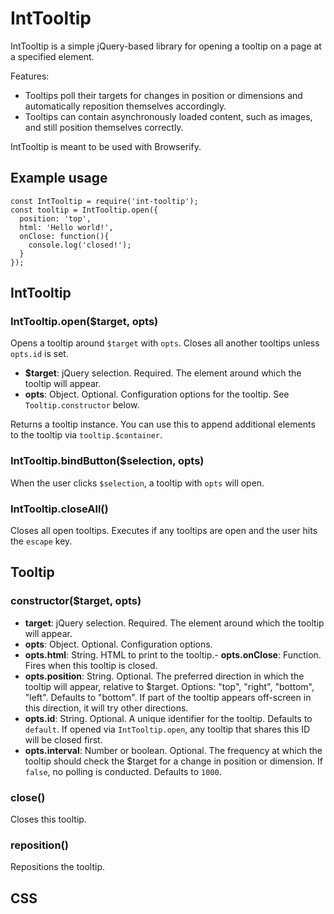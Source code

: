 # IntTooltip #

IntTooltip is a simple jQuery-based library for opening a tooltip on a page at a specified element.

Features:
* Tooltips poll their targets for changes in position or dimensions and automatically reposition themselves accordingly.
* Tooltips can contain asynchronously loaded content, such as images, and still position themselves correctly.

IntTooltip is meant to be used with Browserify.


## Example usage ##

```
const IntTooltip = require('int-tooltip');
const tooltip = IntTooltip.open({
  position: 'top',
  html: 'Hello world!',
  onClose: function(){
    console.log('closed!');
  }
});
```

## IntTooltip ##

### IntTooltip.open($target, opts) ###
Opens a tooltip around `$target` with `opts`. Closes all another tooltips unless `opts.id` is set.

- **$target**: jQuery selection. Required. The element around which the tooltip will appear.
- **opts**: Object. Optional. Configuration options for the tooltip. See `Tooltip.constructor` below.

Returns a tooltip instance. You can use this to append additional elements to the tooltip via `tooltip.$container`.


### IntTooltip.bindButton($selection, opts) ###
When the user clicks `$selection`, a tooltip with `opts` will open.


### IntTooltip.closeAll() ###
Closes all open tooltips. Executes if any tooltips are open and the user hits the `escape` key.

## Tooltip ##

### constructor($target, opts) ###

- **target**: jQuery selection. Required. The element around which the tooltip will appear.
- **opts**: Object. Optional. Configuration options.
- **opts.html**: String. HTML to print to the tooltip.- **opts.onClose**: Function. Fires when this tooltip is closed.
- **opts.position**: String. Optional. The preferred direction in which the tooltip will appear, relative to $target. Options: "top", "right", "bottom", "left". Defaults to "bottom". If part of the tooltip appears off-screen in this direction, it will try other directions.
- **opts.id**: String. Optional. A unique identifier for the tooltip. Defaults to `default`. If opened via `IntTooltip.open`, any tooltip that shares this ID will be closed first.
- **opts.interval**: Number or boolean. Optional. The frequency at which the tooltip should check the $target for a change in position or dimension. If `false`, no polling is conducted. Defaults to `1000`.

### close() ###
Closes this tooltip.

### reposition() ###
Repositions the tooltip.

## CSS ##
